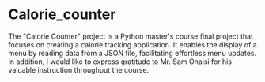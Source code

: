 # Calorie_counter
The "Calorie Counter" project is a Python master's course final project that focuses on creating a calorie tracking application.
It enables the display of a menu by reading data from a JSON file, facilitating effortless menu updates.
In addition, I would like to express gratitude to Mr. Sam Onaisi for his valuable instruction throughout the course.
